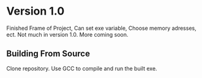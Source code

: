 # Version 1.0
Finished Frame of Project, Can set exe variable, Choose memory adresses, ect. Not much in version 1.0. More coming soon.

## Building From Source
Clone repository. Use GCC to compile and run the built exe.
